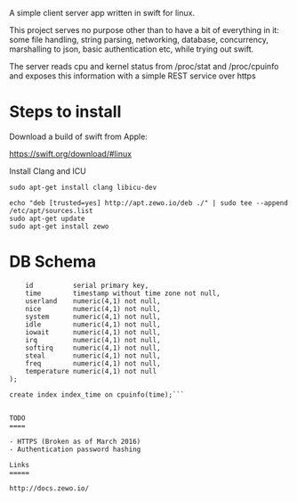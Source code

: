 A simple client server app written in swift for linux. 

This project serves no purpose other than to have a bit of everything in it: some file handling, string parsing, networking, database, concurrency, marshalling to json, basic authentication etc, while trying out swift.

The server reads cpu and kernel status from /proc/stat and /proc/cpuinfo and exposes this information with a simple REST service over https

Steps to install
================

Download a build of swift from Apple:

https://swift.org/download/#linux

Install Clang and ICU

```
sudo apt-get install clang libicu-dev

echo "deb [trusted=yes] http://apt.zewo.io/deb ./" | sudo tee --append /etc/apt/sources.list
sudo apt-get update
sudo apt-get install zewo
```


DB Schema
=========

```create table cpuinfo ( 
	id			serial primary key,
	time		timestamp without time zone not null,
	userland	numeric(4,1) not null, 
	nice		numeric(4,1) not null, 
	system		numeric(4,1) not null, 
	idle		numeric(4,1) not null, 
	iowait		numeric(4,1) not null, 
	irq			numeric(4,1) not null, 
	softirq		numeric(4,1) not null, 
	steal		numeric(4,1) not null, 
	freq		numeric(4,1) not null, 
	temperature numeric(4,1) not null
);

create index index_time on cpuinfo(time);```


TODO
====

- HTTPS (Broken as of March 2016)
- Authentication password hashing

Links
=====

http://docs.zewo.io/
